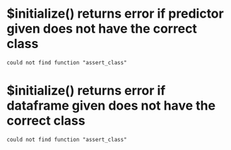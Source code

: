 # $initialize() returns error if predictor given does not have the correct class

    could not find function "assert_class"

# $initialize() returns error if dataframe given does not have the correct class

    could not find function "assert_class"


